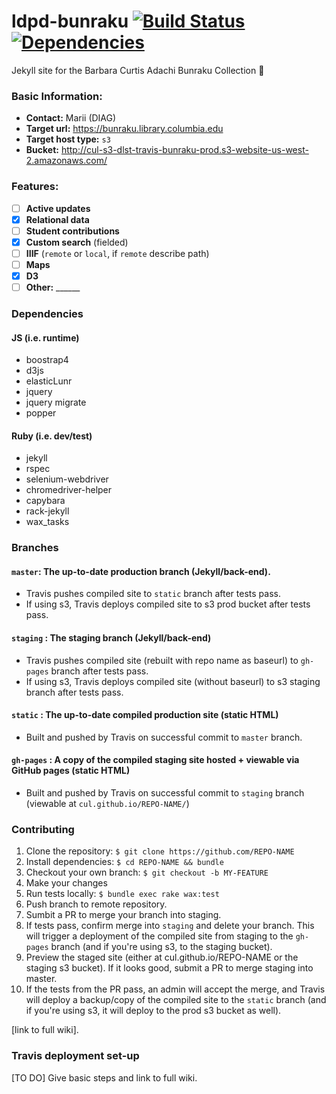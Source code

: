 # ldpd-bunraku [![Build Status](https://travis-ci.org/cul/ldpd-bunraku.svg?branch=master)](https://travis-ci.org/cul/ldpd-bunraku) [![Dependencies](https://img.shields.io/librariesio/github/cul/ldpd-bunraku.svg)](https://libraries.io/github/cul/ldpd-bunraku)
Jekyll site for the Barbara Curtis Adachi Bunraku Collection 🎎

### Basic Information:

- __Contact:__ Marii (DIAG)
- __Target url:__ <https://bunraku.library.columbia.edu>
- __Target host type:__ `s3`
- __Bucket:__ <http://cul-s3-dlst-travis-bunraku-prod.s3-website-us-west-2.amazonaws.com/>
  
### Features:

- [ ] __Active updates__ 
- [x] __Relational data__
- [ ] __Student contributions__
- [x] __Custom search__ (fielded)
- [ ] __IIIF__ (`remote` or `local`, if `remote` describe path)
- [ ] __Maps__
- [x] __D3__
- [ ] __Other:__ ______

### Dependencies

#### JS (i.e. runtime)
- boostrap4
- d3js
- elasticLunr
- jquery
- jquery migrate
- popper

#### Ruby (i.e. dev/test)
- jekyll
- rspec
- selenium-webdriver
- chromedriver-helper
- capybara
- rack-jekyll
- wax_tasks

### Branches

#### `master`: The up-to-date production branch (Jekyll/back-end). 
- Travis pushes compiled site to `static` branch after tests pass.
- If using s3, Travis deploys compiled site to s3 prod bucket after tests pass.

#### `staging` : The staging branch (Jekyll/back-end)
- Travis pushes compiled site (rebuilt with repo name as baseurl) to `gh-pages` branch after tests pass.
- If using s3, Travis deploys compiled site (without baseurl) to s3 staging branch after tests pass.

#### `static` : The up-to-date compiled production site (static HTML)
- Built and pushed by Travis on successful commit to `master` branch.

#### `gh-pages` : A copy of the compiled staging site hosted + viewable via GitHub pages (static HTML)
- Built and pushed by Travis on successful commit to `staging` branch (viewable at `cul.github.io/REPO-NAME/`)


### Contributing

1. Clone the repository: `$ git clone https://github.com/REPO-NAME`
2. Install dependencies: `$ cd REPO-NAME && bundle`
3. Checkout your own branch: `$ git checkout -b MY-FEATURE`
4. Make your changes
5. Run tests locally: `$ bundle exec rake wax:test`
6. Push branch to remote repository.
7. Sumbit a PR to merge your branch into staging.
8. If tests pass, confirm merge into `staging` and delete your branch. This will trigger a deployment of the compiled site from staging to the `gh-pages` branch (and if you're using s3, to the staging bucket).
9. Preview the staged site (either at cul.github.io/REPO-NAME or the staging s3 bucket). If it looks good, submit a PR to merge staging into master.
10. If the tests from the PR pass, an admin will accept the merge, and Travis will deploy a backup/copy of the compiled site to the `static` branch (and if you're using s3, it will deploy to the prod s3 bucket as well).

[link to full wiki].

### Travis deployment set-up

[TO DO] Give basic steps and link to full wiki.
